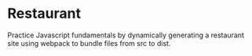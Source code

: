 # Restaurant
Practice Javascript fundamentals by dynamically generating a restaurant site
using webpack to bundle files from src to dist.

